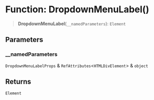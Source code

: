 # Function: DropdownMenuLabel()

> **DropdownMenuLabel**(`__namedParameters`): `Element`

## Parameters

### \_\_namedParameters

`DropdownMenuLabelProps` & `RefAttributes`\<`HTMLDivElement`\> & `object`

## Returns

`Element`
